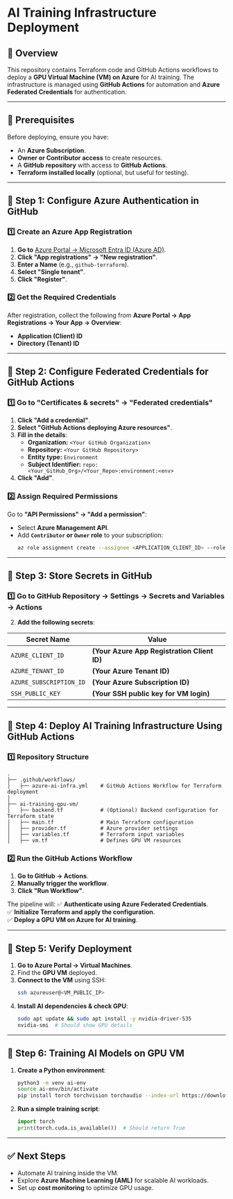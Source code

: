 
# AI Training Infrastructure Deployment

## 🚀 Overview
This repository contains Terraform code and GitHub Actions workflows to deploy a **GPU Virtual Machine (VM) on Azure** for AI training. The infrastructure is managed using **GitHub Actions** for automation and **Azure Federated Credentials** for authentication.

---

## 📌 Prerequisites
Before deploying, ensure you have:
- An **Azure Subscription**.
- **Owner or Contributor access** to create resources.
- A **GitHub repository** with access to **GitHub Actions**.
- **Terraform installed locally** (optional, but useful for testing).

---

## 🔹 Step 1: Configure Azure Authentication in GitHub
### 1️⃣ Create an Azure App Registration
1. **Go to** [Azure Portal → Microsoft Entra ID (Azure AD)](https://portal.azure.com).
2. **Click "App registrations" → "New registration"**.
3. **Enter a Name** (e.g., `github-terraform`).
4. **Select "Single tenant"**.
5. **Click "Register"**.

### 2️⃣ Get the Required Credentials
After registration, collect the following from **Azure Portal → App Registrations → Your App → Overview**:
- **Application (Client) ID**
- **Directory (Tenant) ID**

---

## 🔹 Step 2: Configure Federated Credentials for GitHub Actions
### 1️⃣ Go to "Certificates & secrets" → "Federated credentials"
1. **Click "Add a credential"**.
2. **Select "GitHub Actions deploying Azure resources"**.
3. **Fill in the details**:
   - **Organization:** `<Your GitHub Organization>`
   - **Repository:** `<Your GitHub Repository>`
   - **Entity type:** `Environment`
   - **Subject Identifier:** `repo:<Your_GitHub_Org>/<Your_Repo>:environment:<env>`
4. **Click "Add"**.

### 2️⃣ Assign Required Permissions
Go to **"API Permissions" → "Add a permission"**:
- Select **Azure Management API**.
- Add **`Contributor` or `Owner` role** to your subscription:
  ```sh
  az role assignment create --assignee <APPLICATION_CLIENT_ID> --role Contributor --scope /subscriptions/<SUBSCRIPTION_ID>
  ```

---

## 🔹 Step 3: Store Secrets in GitHub
### 1️⃣ Go to GitHub Repository → Settings → Secrets and Variables → Actions
2. **Add the following secrets**:

| Secret Name          | Value |
|----------------------|-----------------------------------------------------------------|
| `AZURE_CLIENT_ID`    | **(Your Azure App Registration Client ID)** |
| `AZURE_TENANT_ID`    | **(Your Azure Tenant ID)** |
| `AZURE_SUBSCRIPTION_ID` | **(Your Azure Subscription ID)** |
| `SSH_PUBLIC_KEY`     | **(Your SSH public key for VM login)** |

---

## 🔹 Step 4: Deploy AI Training Infrastructure Using GitHub Actions
### 1️⃣ Repository Structure
```plaintext
.
├── .github/workflows/
│   ├── azure-ai-infra.yml    # GitHub Actions Workflow for Terraform deployment
│
├── ai-training-gpu-vm/
│   ├── backend.tf            # (Optional) Backend configuration for Terraform state
│   ├── main.tf               # Main Terraform configuration
│   ├── provider.tf           # Azure provider settings
│   ├── variables.tf          # Terraform input variables
│   ├── vm.tf                 # Defines GPU VM resources
```

### 2️⃣ Run the GitHub Actions Workflow
1. **Go to GitHub → Actions**.
2. **Manually trigger the workflow**.
3. **Click "Run Workflow"**.

The pipeline will:
✅ **Authenticate using Azure Federated Credentials**.  
✅ **Initialize Terraform and apply the configuration**.  
✅ **Deploy a GPU VM on Azure for AI training**.

---

## 🔹 Step 5: Verify Deployment
1. **Go to Azure Portal → Virtual Machines**.
2. Find the **GPU VM** deployed.
3. **Connect to the VM** using SSH:
   ```sh
   ssh azureuser@<VM_PUBLIC_IP>
   ```
4. **Install AI dependencies & check GPU**:
   ```sh
   sudo apt update && sudo apt install -y nvidia-driver-535
   nvidia-smi  # Should show GPU details
   ```

---

## 🔹 Step 6: Training AI Models on GPU VM
1. **Create a Python environment**:
   ```sh
   python3 -m venv ai-env
   source ai-env/bin/activate
   pip install torch torchvision torchaudio --index-url https://download.pytorch.org/whl/cu118
   ```
2. **Run a simple training script**:
   ```python
   import torch
   print(torch.cuda.is_available())  # Should return True
   ```

---

## ✅ Next Steps
- Automate AI training inside the VM.
- Explore **Azure Machine Learning (AML)** for scalable AI workloads.
- Set up **cost monitoring** to optimize GPU usage.


